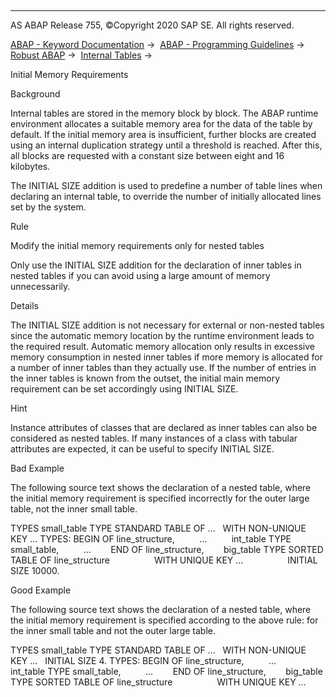   

* * *

AS ABAP Release 755, ©Copyright 2020 SAP SE. All rights reserved.

[ABAP - Keyword Documentation](javascript:call_link\('abenabap.htm'\)) →  [ABAP - Programming Guidelines](javascript:call_link\('abenabap_pgl.htm'\)) →  [Robust ABAP](javascript:call_link\('abenrobust_abap_guidl.htm'\)) →  [Internal Tables](javascript:call_link\('abenitab_guidl.htm'\)) → 

Initial Memory Requirements

Background

Internal tables are stored in the memory block by block. The ABAP runtime environment allocates a suitable memory area for the data of the table by default. If the initial memory area is insufficient, further blocks are created using an internal duplication strategy until a threshold is reached. After this, all blocks are requested with a constant size between eight and 16 kilobytes.

The INITIAL SIZE addition is used to predefine a number of table lines when declaring an internal table, to override the number of initially allocated lines set by the system.

Rule

Modify the initial memory requirements only for nested tables

Only use the INITIAL SIZE addition for the declaration of inner tables in nested tables if you can avoid using a large amount of memory unnecessarily.

Details

The INITIAL SIZE addition is not necessary for external or non-nested tables since the automatic memory location by the runtime environment leads to the required result. Automatic memory allocation only results in excessive memory consumption in nested inner tables if more memory is allocated for a number of inner tables than they actually use. If the number of entries in the inner tables is known from the outset, the initial main memory requirement can be set accordingly using INITIAL SIZE.

Hint

Instance attributes of classes that are declared as inner tables can also be considered as nested tables. If many instances of a class with tabular attributes are expected, it can be useful to specify INITIAL SIZE.

Bad Example

The following source text shows the declaration of a nested table, where the initial memory requirement is specified incorrectly for the outer large table, not the inner small table.

TYPES small\_table TYPE STANDARD TABLE OF ...
  WITH NON-UNIQUE KEY ...
TYPES: BEGIN OF line\_structure,
         ...
         int\_table TYPE small\_table,
         ...
       END OF line\_structure,
       big\_table TYPE SORTED TABLE OF line\_structure
                 WITH UNIQUE KEY ...
                 INITIAL SIZE 10000.

Good Example

The following source text shows the declaration of a nested table, where the initial memory requirement is specified according to the above rule: for the inner small table and not the outer large table.

TYPES small\_table TYPE STANDARD TABLE OF ...
  WITH NON-UNIQUE KEY ...
  INITIAL SIZE 4.
TYPES: BEGIN OF line\_structure,
         ...
         int\_table TYPE small\_table,
         ...
       END OF line\_structure,
       big\_table TYPE SORTED TABLE OF line\_structure
                 WITH UNIQUE KEY ...